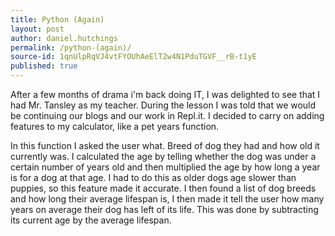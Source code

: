 ```yaml
---
title: Python (Again)
layout: post
author: daniel.hutchings
permalink: /python-(again)/
source-id: 1qnUlpRqVJ4vtFYOUhAeElT2w4N1PduTGVF__rB-t1yE
published: true
---
```

After a few months of drama i'm back doing IT, I was delighted to see that I had Mr. Tansley as my teacher. During the lesson I was told that we would be continuing our blogs and our work in Repl.it. I decided to carry on adding features to my calculator, like a pet years function.

In this function I asked the user what. Breed of dog they had and how old it currently was. I calculated the age by telling whether the dog was under a certain number of years old and then multiplied the age by how long a year is for a dog at that age. I had to do this as older dogs age slower than puppies, so this feature made it accurate. I then found a list of dog breeds and how long their average lifespan is, I then made it tell the user how many years on average their dog has left of its life. This was done by subtracting its current age by the average lifespan.


